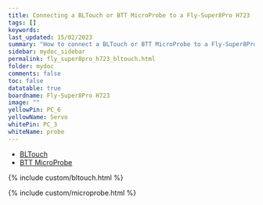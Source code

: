 ```yaml
---
title: Connecting a BLTouch or BTT MicroProbe to a Fly-Super8Pro H723
tags: []
keywords: 
last_updated: 15/02/2023
summary: "How to connect a BLTouch or BTT MicroProbe to a Fly-Super8Pro H723"
sidebar: mydoc_sidebar
permalink: fly_super8pro_h723_bltouch.html
folder: mydoc
comments: false
toc: false
datatable: true
boardname: Fly-Super8Pro H723
image: ""
yellowPin: PC_6
yellowName: Servo
whitePin: PC_3
whiteName: probe
---
```


<ul id="profileTabs" class="nav nav-tabs">
  <li class="active"><a class="noCrossRef" href="#bltouch" data-toggle="tab">BLTouch</a></li>  
	<li><a class="noCrossRef" href="#micro" data-toggle="tab">BTT MicroProbe</a></li>
</ul>
  <div class="tab-content">
<div role="tabpanel" class="tab-pane active" id="bltouch" markdown="1">

{% include custom/bltouch.html %}

</div>

<div role="tabpanel" class="tab-pane" id="micro" markdown="1">

{% include custom/microprobe.html %}

</div>

</div>
